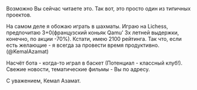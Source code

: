 Возможно Вы сейчас читаете это. Так вот, это просто один из типичных проектов.

На самом деле я обожаю играть в шахматы. Играю на Lichess, предпочитаю 3+0(французский коньяк Qamu' 3х летней выдержки, конечно, по акции -70%).
Кстати, имею 2100 рейтинга. Так что, если есть желающие - я всегда за провести время
продуктивно. (@KemalAzamat)

Насчёт бота - когда-то играл в баскет (Потенциал - классный клуб!). 
Свежие новости, тематические фильмы - Вы по адресу.

С уважением, Кемал Азамат.


